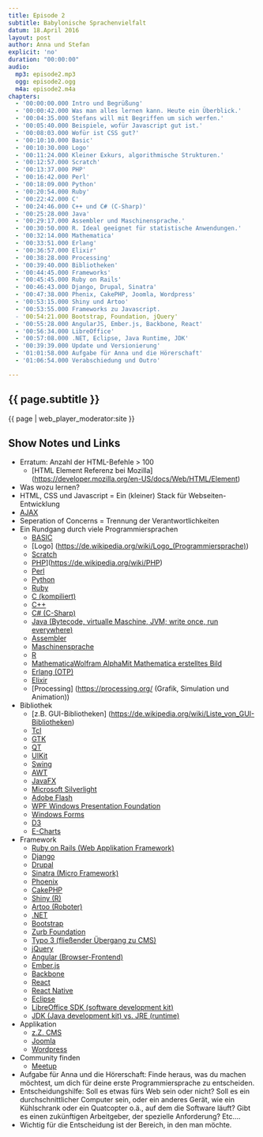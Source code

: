 ```yaml
---
title: Episode 2
subtitle: Babylonische Sprachenvielfalt
datum: 18.April 2016
layout: post
author: Anna und Stefan
explicit: 'no'
duration: "00:00:00"
audio:
  mp3: episode2.mp3
  ogg: episode2.ogg
  m4a: episode2.m4a
chapters:
  - '00:00:00.000 Intro und Begrüßung'
  - '00:00:42.000 Was man alles lernen kann. Heute ein Überblick.'
  - '00:04:35.000 Stefans will mit Begriffen um sich werfen.'
  - '00:05:40.000 Beispiele, wofür Javascript gut ist.'
  - '00:08:03.000 Wofür ist CSS gut?'
  - '00:10:10.000 Basic'
  - '00:10:30.000 Logo'
  - '00:11:24.000 Kleiner Exkurs, algorithmische Strukturen.'
  - '00:12:57.000 Scratch'
  - '00:13:37.000 PHP'
  - '00:16:42.000 Perl'
  - '00:18:09.000 Python'
  - '00:20:54.000 Ruby'
  - '00:22:42.000 C'
  - '00:24:46.000 C++ und C# (C-Sharp)'
  - '00:25:28.000 Java'
  - '00:29:17.000 Assembler und Maschinensprache.'
  - '00:30:50.000 R. Ideal geeignet für statistische Anwendungen.'
  - '00:32:14.000 Mathematica'
  - '00:33:51.000 Erlang'
  - '00:36:57.000 Elixir'
  - '00:38:28.000 Processing'
  - '00:39:40.000 Bibliotheken'
  - '00:44:45.000 Frameworks'
  - '00:45:45.000 Ruby on Rails'
  - '00:46:43.000 Django, Drupal, Sinatra'
  - '00:47:38.000 Phenix, CakePHP, Joomla, Wordpress'
  - '00:53:15.000 Shiny und Artoo'
  - '00:53:55.000 Frameworks zu Javascript.
  - '00:54:21.000 Bootstrap, Foundation, jQuery'
  - '00:55:28.000 AngularJS, Ember.js, Backbone, React'
  - '00:56:34.000 LibreOffice'
  - '00:57:08.000 .NET, Eclipse, Java Runtime, JDK'
  - '00:39:39.000 Update und Versionierung'
  - '01:01:58.000 Aufgabe für Anna und die Hörerschaft'
  - '01:06:54.000 Verabschiedung und Outro'

---
```


## {{ page.subtitle }}

{{ page | web_player_moderator:site }}

## Show Notes und Links

* Erratum: Anzahl der HTML-Befehle > 100
  * [HTML Element Referenz bei Mozilla] (https://developer.mozilla.org/en-US/docs/Web/HTML/Element)
* Was wozu lernen?
* HTML, CSS und Javascript = Ein (kleiner) Stack für Webseiten-Entwicklung
* [AJAX](https://de.wikipedia.org/wiki/Ajax_(Programmierung))
* Seperation of Concerns = Trennung der Verantwortlichkeiten
* Ein Rundgang durch viele Programmiersprachen
  * [BASIC](https://de.wikipedia.org/wiki/BASIC)
  * [Logo] (https://de.wikipedia.org/wiki/Logo_(Programmiersprache))
  * [Scratch](https://de.wikipedia.org/wiki/Scratch_(Programmiersprache))
  * [PHP](interpretiert)](https://de.wikipedia.org/wiki/PHP)
  * [Perl](https://de.wikipedia.org/wiki/Perl_(Programmiersprache))
  * [Python](https://de.wikipedia.org/wiki/Python_(Programmiersprache))
  * [Ruby](https://de.wikipedia.org/wiki/Ruby_(Programmiersprache))
  * [C (kompiliert)](https://de.wikipedia.org/wiki/C_(Programmiersprache))
  * [C++](https://de.wikipedia.org/wiki/C%2B%2B)
  * [C# (C-Sharp)](https://de.wikipedia.org/wiki/C-Sharp)
  * [Java (Bytecode, virtualle Maschine, JVM; write once, run everywhere)](https://de.wikipedia.org/wiki/Java_(Programmiersprache))
  * [Assembler](https://de.wikipedia.org/wiki/Assembler_(Informatik))
  * [Maschinensprache](https://de.wikipedia.org/wiki/Maschinensprache)
  * [R](https://de.wikipedia.org/wiki/R_(Programmiersprache))
  * [Mathematica](https://de.wikipedia.org/wiki/Mathematica)[Wolfram Alpha](https://de.wikipedia.org/wiki/Wolfram_Research)[Mit Mathematica erstelltes Bild](https://de.wikipedia.org/wiki/Mathematica#/media/File:Mathematica_dinis_surface.png)
  * [Erlang (OTP)](https://de.wikipedia.org/wiki/Erlang_(Programmiersprache))
  * [Elixir](https://de.wikipedia.org/wiki/Elixir_(Programmiersprache))
  * [Processing] (https://processing.org/ (Grafik, Simulation und Animation))
* Bibliothek
  * [z.B. GUI-Bibliotheken] (https://de.wikipedia.org/wiki/Liste_von_GUI-Bibliotheken)
  * [Tcl](https://de.wikipedia.org/wiki/Tcl)
  * [GTK](https://de.wikipedia.org/wiki/GTK%2B)
  * [QT](https://de.wikipedia.org/wiki/Qt_(Bibliothek))
  * [UIKit](http://getuikit.com/)
  * [Swing](https://de.wikipedia.org/wiki/Swing_(Java))
  * [AWT](https://de.wikipedia.org/wiki/Abstract_Window_Toolkit)
  * [JavaFX](https://de.wikipedia.org/wiki/JavaFX)
  * [Microsoft Silverlight](https://de.wikipedia.org/wiki/Microsoft_Silverlight)
  * [Adobe Flash](https://de.wikipedia.org/wiki/Adobe_Flash)
  * [WPF Windows Presentation Foundation](https://de.wikipedia.org/wiki/Windows_Presentation_Foundation)
  * [Windows Forms](https://de.wikipedia.org/wiki/Windows_Forms)
  * [D3](https://d3js.org/)
  * [E-Charts](https://ecomfe.github.io/echarts/index-en.html)
* Framework
  * [Ruby on Rails (Web Applikation Framework)](https://de.wikipedia.org/wiki/Ruby_on_Rails)
  * [Django](https://de.wikipedia.org/wiki/Django_(Framework))
  * [Drupal](https://de.wikipedia.org/wiki/Drupal)
  * [Sinatra (Micro Framework)](https://de.wikipedia.org/wiki/Sinatra_(Software))
  * [Phoenix](https://de.wikipedia.org/wiki/TYPO3_Flow)
  * [CakePHP](https://de.wikipedia.org/wiki/CakePHP)
  * [Shiny (R)](http://shiny.rstudio.com/)
  * [Artoo (Roboter)](http://artoo.io/)
  * [.NET](https://de.wikipedia.org/wiki/.NET_Framework)
  * [Bootstrap](https://de.wikipedia.org/wiki/Bootstrap_(Framework))
  * [Zurb Foundation](https://de.wikipedia.org/wiki/Foundation_(Framework))
  * [Typo 3 (fließender Übergang zu CMS)](https://de.wikipedia.org/wiki/TYPO3)
  * [jQuery](https://de.wikipedia.org/wiki/JQuery)
  * [Angular (Browser-Frontend)](https://de.wikipedia.org/wiki/AngularJS)
  * [Ember.js](https://de.wikipedia.org/wiki/Ember.js)
  * [Backbone](https://de.wikipedia.org/wiki/Backbone.js)
  * [React](https://en.wikipedia.org/wiki/React_(JavaScript_library))
  * [React Native](http://www.reactnative.com/)
  * [Eclipse](https://de.wikipedia.org/wiki/Eclipse_(IDE))
  * [LibreOffice SDK (software development kit)](http://api.libreoffice.org/docs/install.html)
  * [JDK (Java development kit) vs. JRE (runtime)](https://de.wikipedia.org/wiki/Java_Development_Kit)
* Applikation
  * [z.Z. CMS](https://de.wikipedia.org/wiki/Content-Management-System)
  * [Joomla](https://de.wikipedia.org/wiki/Joomla)
  * [Wordpress](https://de.wikipedia.org/wiki/WordPress)
* Community finden
  * [Meetup](http://www.meetup.com/)
* Aufgabe für Anna und die Hörerschaft: Finde heraus, was du machen möchtest, um dich für deine erste Programmiersprache zu entscheiden. 
* Entscheidungshilfe: Soll es etwas fürs Web sein oder nicht? Soll es ein durchschnittlicher Computer sein, oder ein anderes Gerät, wie ein Kühlschrank oder ein Quatcopter o.ä., auf dem die Software läuft? Gibt es einen zukünftigen Arbeitgeber, der spezielle Anforderung? Etc....
* Wichtig für die Entscheidung ist der Bereich, in den man möchte.
